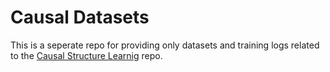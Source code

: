 # Causal Datasets

This is a seperate repo for providing only datasets and training logs related to the [Causal Structure Learnig](https://github.com/huawei-noah/trustworthyAI/tree/master/Causal_Structure_Learning) repo.

